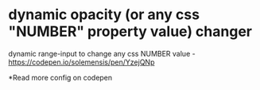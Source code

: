 # dynamic opacity (or any css "NUMBER" property value) changer
 dynamic range-input to change any css NUMBER value - https://codepen.io/solemensis/pen/YzejQNp
 
 *Read more config on codepen
 

